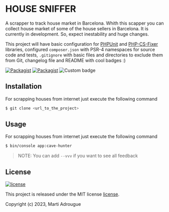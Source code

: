 # HOUSE SNIFFER

A scrapper to track house market in Barcelona. Whith this scapper you can
collect house market of some of the house sellers in Barcelona. It is currently in development. So, expect inestability
and huge changes.

This project will have basic configuration for [PHPUnit](https://github.com/sebastianbergmann/phpunit) and
[PHP-CS-Fixer](https://github.com/friendsofphp/php-cs-fixer) libraries, configured `composer.json`
with PSR-4 namespaces for source code and tests, `.gitignore` with basic files and directories to exclude them from Git, changelog file
and README with cool  badges :)

[![Packagist](https://img.shields.io/packagist/v/greeflas/default-project.svg)](CHANGELOG.md)
[![Packagist](https://img.shields.io/packagist/dt/greeflas/default-project.svg)](https://github.com/martiadrogue/housesniffer)
![Custom badge](https://img.shields.io/badge/greeflas-default--project-red.svg)

## Installation

For scrapping houses from internet  just execute the following command

```bash
$ git clone <url_to_the_project>
```
## Usage

For scrapping houses from internet  just execute the following command

```bash
$ bin/console app:cave-hunter
```
> NOTE: You can add `--vvv`  if you want to see all feedback

## License

[![license](https://img.shields.io/github/license/greeflas/default-project.svg)](LICENSE)

This project is released under the MIT license [license](LICENSE).

Copyright (c) 2023, Marti Adrougue
